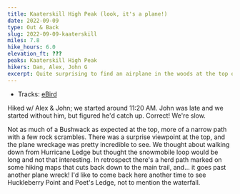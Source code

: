 ```yaml
---
title: Kaaterskill High Peak (look, it's a plane!)
date: 2022-09-09
type: Out & Back
slug: 2022-09-09-kaaterskill
miles: 7.8
hike_hours: 6.0
elevation_ft: ???
peaks: Kaaterskill High Peak
hikers: Dan, Alex, John G
excerpt: Quite surprising to find an airplane in the woods at the top of your hike!
---
```


- Tracks: [eBird](https://ebird.org/atlasny/checklist/S118410998)

Hiked w/ Alex & John; we started around 11:20 AM. John was late and we started without him, but figured he'd catch up. Correct! We're slow.

Not as much of a Bushwack as expected at the top, more of a narrow path with a few rock scrambles. There was a surprise viewpoint at the top, and the plane wreckage was pretty incredible to see. We thought about walking down from Hurricane Ledge but thought the snowmobile loop would be long and not that interesting. In retrospect there's a herd path marked on some hiking maps that cuts back down to the main trail, and… it goes past another plane wreck! I'd like to come back here another time to see Huckleberry Point and Poet's Ledge, not to mention the waterfall.
